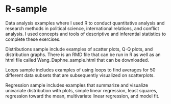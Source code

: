 # R-sample
Data analysis examples where I used R to conduct quantitative analysis and research methods in political science, international relations, and conflict analysis. I used concepts and tools of descriptive and inferential statistics to complete these exercises.

Distributions sample include examples of scatter plots, Q-Q plots, and distribution graphs. There is an RMD file that can be run in R as well as an html file called Wang_Daphne_sample.html that can be downloaded.

Loops sample includes examples of using loops to find averages for 50 different data subsets that are subsequently visualized on scatterplots.

Regression sample includes examples that summarize and visualize univariate distribution with plots, simple linear regression, least squares, regression toward the mean, multivariate linear regression, and model fit.

